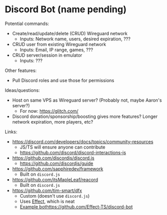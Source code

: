 # Discord Bot (name pending)

Potential commands:

- Create/read/update/delete (CRUD) Wireguard network
  - Inputs: Network name, users, desired expiration, ???
- CRUD user from existing Wireguard network
  - Inputs: Email, IP range, games, ???
- CRUD server/session in emulator
  - Inputs: ???

Other features:

- Pull Discord roles and use those for permissions

Ideas/questions:

- Host on same VPS as Wireguard server? (Probably not, maybe Aaron's server?)
  - For now: https://glitch.com/
- Discord donation/sponsorship/boosting gives more features? Longer network expiration, more players, etc?

Links:

- https://discord.com/developers/docs/topics/community-resources
  - JS/TS will ensure anyone can contribute
  - https://github.com/discord/discord-interactions-js
- https://github.com/discordjs/discord.js
  - https://github.com/discordjs/guide
- https://github.com/sapphiredev/framework
  - Built on `discord.js`
- https://github.com/itsMapleLeaf/reacord
  - Built on `discord.js`
- https://github.com/tim-smart/dfx
  - Custom (doesn't use `discord.js`)
  - Uses [Effect](https://www.effect.website/), which is neat
  - [Example bot](https://github.com/Effect-TS/discord-bot)https://github.com/Effect-TS/discord-bot

